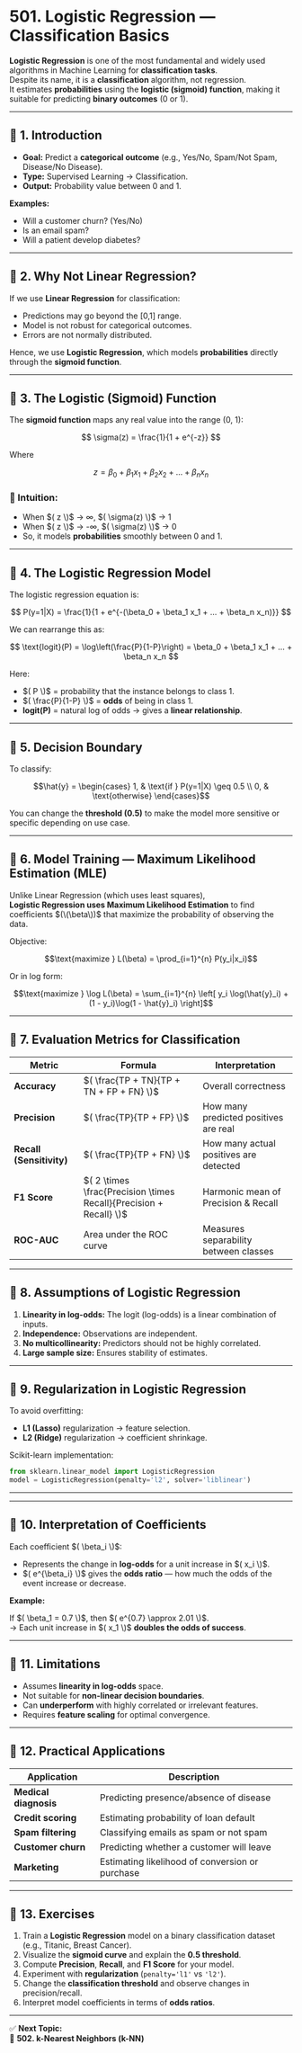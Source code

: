 # 501. Logistic Regression — Classification Basics

**Logistic Regression** is one of the most fundamental and widely used algorithms in Machine Learning for **classification tasks**.  
Despite its name, it is a **classification** algorithm, not regression.  
It estimates **probabilities** using the **logistic (sigmoid) function**, making it suitable for predicting **binary outcomes** (0 or 1).

---

## 🧩 1. Introduction

- **Goal:** Predict a **categorical outcome** (e.g., Yes/No, Spam/Not Spam, Disease/No Disease).  
- **Type:** Supervised Learning → Classification.  
- **Output:** Probability value between 0 and 1.

**Examples:**
- Will a customer churn? (Yes/No)  
- Is an email spam?  
- Will a patient develop diabetes?

---

## 🔹 2. Why Not Linear Regression?

If we use **Linear Regression** for classification:
- Predictions may go beyond the [0,1] range.
- Model is not robust for categorical outcomes.
- Errors are not normally distributed.

Hence, we use **Logistic Regression**, which models **probabilities** directly through the **sigmoid function**.

---

## 🔹 3. The Logistic (Sigmoid) Function

The **sigmoid function** maps any real value into the range (0, 1):

$$
\sigma(z) = \frac{1}{1 + e^{-z}}
$$

Where  
```math
z = \beta_0 + \beta_1 x_1 + \beta_2 x_2 + ... + \beta_n x_n
```

### 🧠 Intuition:
- When $( z \)$ → ∞, $( \sigma(z) \)$ → 1  
- When $( z \)$ → -∞, $( \sigma(z) \)$ → 0  
- So, it models **probabilities** smoothly between 0 and 1.

---

## 🔹 4. The Logistic Regression Model

The logistic regression equation is:

$$
P(y=1|X) = \frac{1}{1 + e^{-(\beta_0 + \beta_1 x_1 + ... + \beta_n x_n)}}
$$

We can rearrange this as:

$$
\text{logit}(P) = \log\left(\frac{P}{1-P}\right) = \beta_0 + \beta_1 x_1 + ... + \beta_n x_n
$$

Here:
- $( P \)$ = probability that the instance belongs to class 1.  
- $( \frac{P}{1-P} \)$ = **odds** of being in class 1.  
- **logit(P)** = natural log of odds → gives a **linear relationship**.

---

## 🔹 5. Decision Boundary

To classify:
```math
\hat{y} =
\begin{cases}
1, & \text{if } P(y=1|X) \geq 0.5 \\
0, & \text{otherwise}
\end{cases}
```

You can change the **threshold (0.5)** to make the model more sensitive or specific depending on use case.

---

## 🔹 6. Model Training — Maximum Likelihood Estimation (MLE)

Unlike Linear Regression (which uses least squares),  
**Logistic Regression uses Maximum Likelihood Estimation** to find coefficients $(\(\beta\))$ that maximize the probability of observing the data.

Objective:
```math
\text{maximize } L(\beta) = \prod_{i=1}^{n} P(y_i|x_i)
```

Or in log form:
```math
\text{maximize } \log L(\beta) = \sum_{i=1}^{n} \left[ y_i \log(\hat{y}_i) + (1 - y_i)\log(1 - \hat{y}_i) \right]
```

---

## 🔹 7. Evaluation Metrics for Classification

| Metric | Formula | Interpretation |
|--------|----------|----------------|
| **Accuracy** | $( \frac{TP + TN}{TP + TN + FP + FN} \)$ | Overall correctness |
| **Precision** | $( \frac{TP}{TP + FP} \)$ | How many predicted positives are real |
| **Recall (Sensitivity)** | $( \frac{TP}{TP + FN} \)$ | How many actual positives are detected |
| **F1 Score** | $( 2 \times \frac{Precision \times Recall}{Precision + Recall} \)$ | Harmonic mean of Precision & Recall |
| **ROC-AUC** | Area under the ROC curve | Measures separability between classes |

---

## 🔹 8. Assumptions of Logistic Regression

1. **Linearity in log-odds:** The logit (log-odds) is a linear combination of inputs.  
2. **Independence:** Observations are independent.  
3. **No multicollinearity:** Predictors should not be highly correlated.  
4. **Large sample size:** Ensures stability of estimates.

---

## 🔹 9. Regularization in Logistic Regression

To avoid overfitting:
- **L1 (Lasso)** regularization → feature selection.
- **L2 (Ridge)** regularization → coefficient shrinkage.

Scikit-learn implementation:

```python
from sklearn.linear_model import LogisticRegression
model = LogisticRegression(penalty='l2', solver='liblinear')
```
---

---

## 🔹 10. Interpretation of Coefficients

Each coefficient $( \beta_i \)$:

- Represents the change in **log-odds** for a unit increase in $( x_i \)$.
- $( e^{\beta_i} \)$ gives the **odds ratio** — how much the odds of the event increase or decrease.

**Example:**

If $( \beta_1 = 0.7 \)$, then $( e^{0.7} \approx 2.01 \)$.  
→ Each unit increase in $( x_1 \)$ **doubles the odds of success**.

---

## 🔹 11. Limitations

- Assumes **linearity in log-odds** space.  
- Not suitable for **non-linear decision boundaries**.  
- Can **underperform** with highly correlated or irrelevant features.  
- Requires **feature scaling** for optimal convergence.

---

## 🧠 12. Practical Applications

| Application | Description |
|--------------|-------------|
| **Medical diagnosis** | Predicting presence/absence of disease |
| **Credit scoring** | Estimating probability of loan default |
| **Spam filtering** | Classifying emails as spam or not spam |
| **Customer churn** | Predicting whether a customer will leave |
| **Marketing** | Estimating likelihood of conversion or purchase |

---

## 🧩 13. Exercises

1. Train a **Logistic Regression** model on a binary classification dataset (e.g., Titanic, Breast Cancer).  
2. Visualize the **sigmoid curve** and explain the **0.5 threshold**.  
3. Compute **Precision**, **Recall**, and **F1 Score** for your model.  
4. Experiment with **regularization** (`penalty='l1'` vs `'l2'`).  
5. Change the **classification threshold** and observe changes in precision/recall.  
6. Interpret model coefficients in terms of **odds ratios**.

---

✅ **Next Topic:**  
📘 **502. k-Nearest Neighbors (k-NN)**
